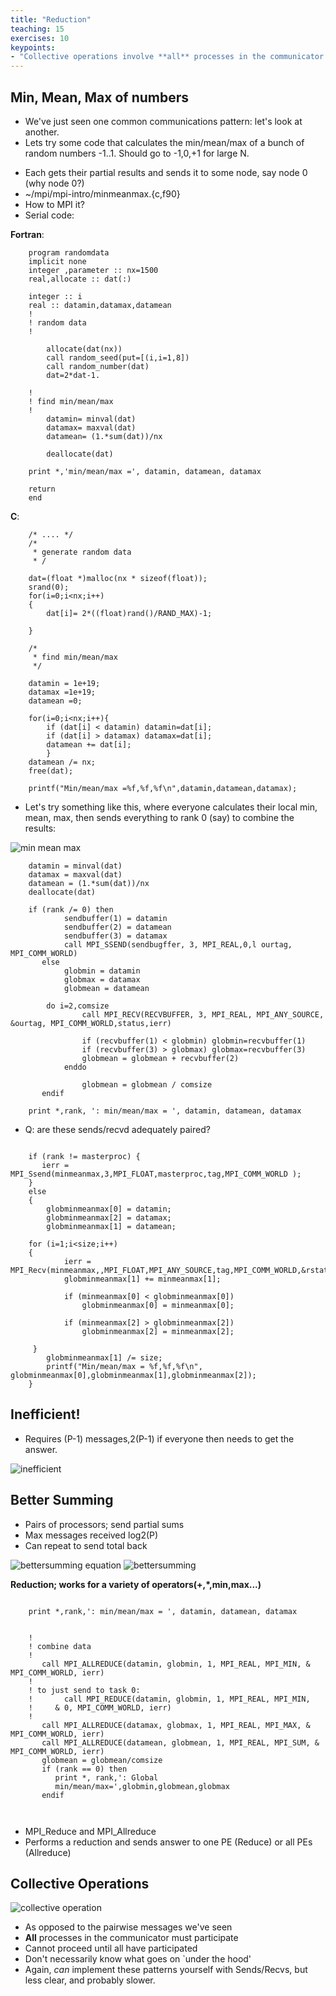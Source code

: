 ```yaml
---
title: "Reduction"
teaching: 15
exercises: 10
keypoints:
- "Collective operations involve **all** processes in the communicator."
---
```


## Min, Mean, Max of numbers

- We've just seen one common communications pattern: let's look at another.
- Lets try some code that calculates the min/mean/max of a bunch of random numbers -1..1. Should go to -1,0,+1 for large N.
* Each gets their partial results and sends it to some node, say node 0 (why node 0?) 
* ~/mpi/mpi-intro/minmeanmax.{c,f90}
* How to MPI it?
* Serial code:

**Fortran**:

```
	program randomdata
	implicit none
	integer ,parameter :: nx=1500
	real,allocate :: dat(:)

	integer :: i
	real :: datamin,datamax,datamean
	!  
	! random data  
	!
	
		allocate(dat(nx))
		call random_seed(put=[(i,i=1,8])
		call random_number(dat)
		dat=2*dat-1.

	!  
	! find min/mean/max  
	!
		datamin= minval(dat)
		datamax= maxval(dat)
		datamean= (1.*sum(dat))/nx

		deallocate(dat)

	print *,'min/mean/max =', datamin, datamean, datamax

	return
	end
```

**C**:

```
    /* .... */
	/*  
	 * generate random data  
	 * /  
	 
	dat=(float *)malloc(nx * sizeof(float));
	srand(0);
	for(i=0;i<nx;i++)
	{
		dat[i]= 2*((float)rand()/RAND_MAX)-1;
		
	}

	/*  
	 * find min/mean/max 
	 */
	
	datamin = 1e+19;
	datamax =1e+19;
	datamean =0;

	for(i=0;i<nx;i++){
		if (dat[i] < datamin) datamin=dat[i];
		if (dat[i] > datamax) datamax=dat[i];
		datamean += dat[i];
		}
	datamean /= nx;
	free(dat);

	printf("Min/mean/max =%f,%f,%f\n",datamin,datamean,datamax);
```
- Let's try something like this, where everyone calculates their local min, mean, max, then sends everything to rank 0 (say) to combine the results:

![min mean max](../fig/min-mean-max.png)

```
    datamin = minval(dat)
	datamax = maxval(dat)
	datamean = (1.*sum(dat))/nx
	deallocate(dat)  

	if (rank /= 0) then
            sendbuffer(1) = datamin
            sendbuffer(2) = datamean
            sendbuffer(3) = datamax
            call MPI_SSEND(sendbugffer, 3, MPI_REAL,0,l ourtag, MPI_COMM_WORLD)  
       else
            globmin = datamin
            globmax = datamax
            globmean = datamean
            
		do i=2,comsize 
                call MPI_RECV(RECVBUFFER, 3, MPI_REAL, MPI_ANY_SOURCE, &ourtag, MPI_COMM_WORLD,status,ierr)
                
				if (recvbuffer(1) < globmin) globmin=recvbuffer(1)
                if (recvbuffer(3) > globmax) globmax=recvbuffer(3)
                globmean = globmean + recvbuffer(2)
            enddo
            
				globmean = globmean / comsize
       endif

    print *,rank, ': min/mean/max = ', datamin, datamean, datamax
```

- Q: are these sends/recvd adequately paired?

```

    if (rank != masterproc) {
       ierr = MPI_Ssend(minmeanmax,3,MPI_FLOAT,masterproc,tag,MPI_COMM_WORLD );
    } 
	else 
	{
        globminmeanmax[0] = datamin;
        globminmeanmax[2] = datamax;
        globminmeanmax[1] = datamean;
        
	for (i=1;i<size;i++) 
	{
            ierr = MPI_Recv(minmeanmax,,MPI_FLOAT,MPI_ANY_SOURCE,tag,MPI_COMM_WORLD,&rstatus);
            globminmeanmax[1] += minmeanmax[1];

            if (minmeanmax[0] < globminmeanmax[0])
                globminmeanmax[0] = minmeanmax[0];

            if (minmeanmax[2] > globminmeanmax[2])
                globminmeanmax[2] = minmeanmax[2];

     }
        globminmeanmax[1] /= size;
        printf("Min/mean/max = %f,%f,%f\n", globminmeanmax[0],globminmeanmax[1],globminmeanmax[2]);
    }
```

## Inefficient!
- Requires (P-1) messages,2(P-1) if everyone then needs to get the answer.

![inefficient](../fig/inefficient.png)

## Better Summing
- Pairs of processors; send partial sums
- Max messages received log2(P)
- Can repeat to send total back

![bettersumming equation](../fig/bettersumming_eq.png)
![bettersumming](../fig/bettersumming.png)

__Reduction; works for a variety of operators(+,*,min,max...)__


```

	print *,rank,': min/mean/max = ', datamin, datamean, datamax

       
	!
	! combine data
	!
       call MPI_ALLREDUCE(datamin, globmin, 1, MPI_REAL, MPI_MIN, & MPI_COMM_WORLD, ierr)
	!
	! to just send to task 0:
	!       call MPI_REDUCE(datamin, globmin, 1, MPI_REAL, MPI_MIN,
	!     & 0, MPI_COMM_WORLD, ierr)
	!
       call MPI_ALLREDUCE(datamax, globmax, 1, MPI_REAL, MPI_MAX, & MPI_COMM_WORLD, ierr)
       call MPI_ALLREDUCE(datamean, globmean, 1, MPI_REAL, MPI_SUM, & MPI_COMM_WORLD, ierr)
       globmean = globmean/comsize
       if (rank == 0) then
          print *, rank,': Global 
		  min/mean/max=',globmin,globmean,globmax 
       endif

       
```
- MPI_Reduce and MPI_Allreduce
- Performs a reduction and sends answer to one PE (Reduce) or all PEs (Allreduce)

## __Collective__ Operations

![collective operation](../fig/collectiveoperation.png)

- As opposed to the pairwise messages we've seen
- __All__ processes in the communicator must participate
- Cannot proceed until all have participated
- Don't necessarily know what goes on `under the hood'
- Again, _can_ implement these patterns yourself with Sends/Recvs, but less clear, and probably slower.

